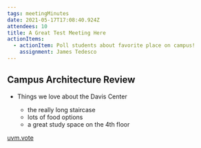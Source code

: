 ```yaml
---
tags: meetingMinutes
date: 2021-05-17T17:08:40.924Z
attendees: 10
title: A Great Test Meeting Here
actionItems:
  - actionItem: Poll students about favorite place on campus!
    assignment: James Tedesco
---
```

## Campus Architecture Review

* Things we love about the Davis Center

  * the really long staircase
  * lots of food options
  * a great study space on the 4th floor

[uvm.vote](https://uvm.vote)